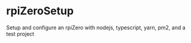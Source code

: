 # rpiZeroSetup
Setup and configure an rpiZero with nodejs, typescript, yarn, pm2, and a test project
